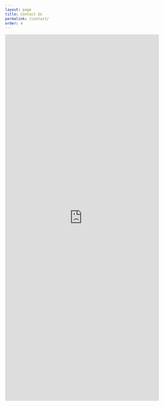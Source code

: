 ```yaml
---
layout: page
title: Contact Us
permalink: /contact/
order: 4
---
```


<iframe style="width: 100%; margin: 0px auto; display: block;" xml="lang" src="https://www.traillifeconnect.com/connect/tkkxlmymkqyy?embed=true" width="100%" height="1200" frameborder="0" scrolling="yes" sandbox="allow-same-origin allow-scripts allow-popups allow-forms" data-service="traillifeconnect"></iframe>